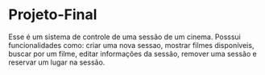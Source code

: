 # Projeto-Final
Esse é um sistema de controle de uma sessão de um cinema. Posssui funcionalidades como: criar uma nova sessao, mostrar filmes disponíveis, buscar por um filme, editar informações da sessão, remover uma sessão e reservar um lugar na sessão.
